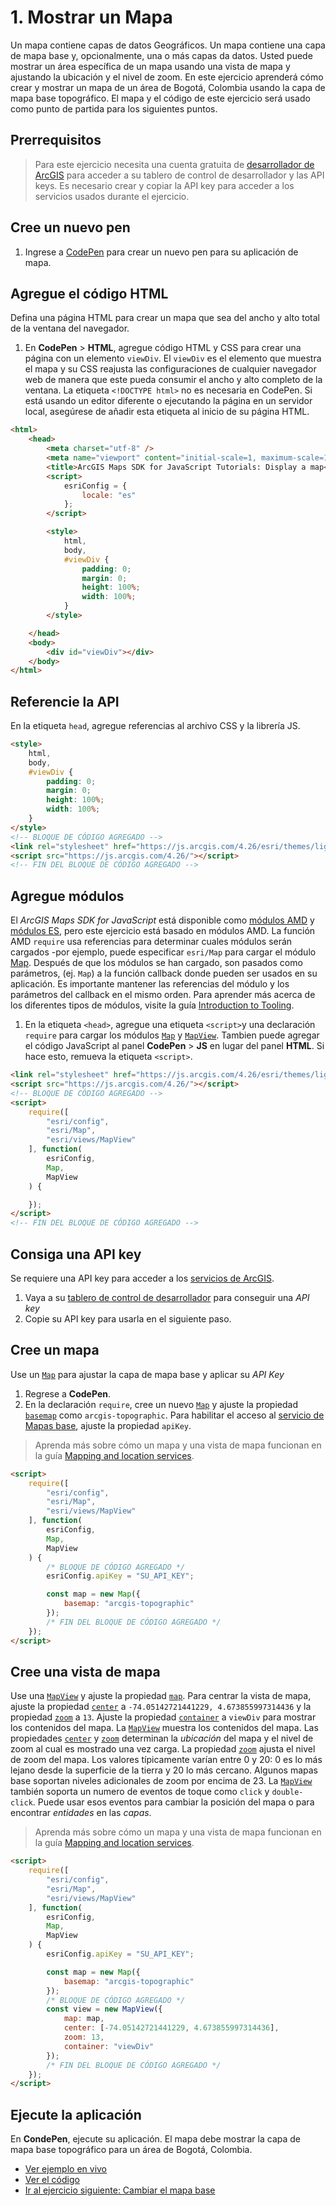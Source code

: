 # 1. Mostrar un Mapa
Un mapa contiene capas de datos Geográficos. Un mapa contiene una capa de mapa base y, opcionalmente, una o más capas da datos. Usted puede mostrar un área específica de un mapa usando una vista de mapa y ajustando la ubicación y el nivel de zoom. 
En este ejercicio aprenderá cómo crear y mostrar un mapa de un área de Bogotá, Colombia usando la capa de mapa base topográfico. El mapa y el código de este ejercicio será usado como punto de partida para los siguientes puntos.
## Prerrequisitos
> Para este ejercicio necesita una cuenta gratuita de [desarrollador de ArcGIS](https://developers.arcgis.com/sign-up/) para acceder a su tablero de control de desarrollador y las API keys. Es necesario crear y copiar la API key para acceder a los servicios usados durante el ejercicio.
## Cree un nuevo pen
1. Ingrese a [CodePen](https://codepen.io/pen/?editors=1000) para crear un nuevo pen para su aplicación de mapa. 
## Agregue el código HTML
Defina una página HTML para crear un mapa que sea del ancho y alto total de la ventana del navegador. 
1. En **CodePen** > **HTML**, agregue código HTML y CSS para crear una página con un elemento `viewDiv`. El `viewDiv` es el elemento que muestra el mapa y su CSS reajusta las configuraciones de cualquier navegador web de manera que este pueda consumir el ancho y alto completo de la ventana.
La etiqueta `<!DOCTYPE html>` no es necesaria en CodePen. Si está usando un editor diferente o ejecutando la página en un servidor local, asegúrese de añadir esta etiqueta al inicio de su página HTML.
```html
<html>
    <head>
        <meta charset="utf-8" />
        <meta name="viewport" content="initial-scale=1, maximum-scale=1, user-scalable=no" />
        <title>ArcGIS Maps SDK for JavaScript Tutorials: Display a map</title>
        <script>
            esriConfig = {
                locale: "es"
            };
        </script>

        <style>
            html,
            body,
            #viewDiv {
                padding: 0;
                margin: 0;
                height: 100%;
                width: 100%;
            }
        </style>

    </head>
    <body>
        <div id="viewDiv"></div>
    </body>
</html>
```
## Referencie la API
En la etiqueta `head`, agregue referencias al archivo CSS y la librería JS.
```html
<style>
    html,
    body,
    #viewDiv {
        padding: 0;
        margin: 0;
        height: 100%;
        width: 100%;
    }
</style>
<!-- BLOQUE DE CÓDIGO AGREGADO -->
<link rel="stylesheet" href="https://js.arcgis.com/4.26/esri/themes/light/main.css">
<script src="https://js.arcgis.com/4.26/"></script>
<!-- FIN DEL BLOQUE DE CÓDIGO AGREGADO -->
```
## Agregue módulos
El _ArcGIS Maps SDK for JavaScript_ está disponible como [módulos AMD](https://dojotoolkit.org/documentation/tutorials/1.10/modules/index.html) y [módulos ES](https://developer.mozilla.org/en-US/docs/Web/JavaScript/Guide/Modules), pero este ejercicio está basado en módulos AMD. La función AMD `require` usa referencias para determinar cuales módulos serán cargados -por ejemplo, puede especificar `esri/Map` para cargar el módulo [Map](https://developers.arcgis.com/javascript/latest/api-reference/esri-Map.html). Después de que los módulos se han cargado, son pasados como parámetros, (ej. `Map`) a la función callback donde pueden ser usados en su aplicación. Es importante mantener las referencias del módulo y los parámetros del callback en el mismo orden. Para aprender más acerca de los diferentes tipos de módulos, visite la guía [Introduction to Tooling](https://developers.arcgis.com/javascript/latest/tooling-intro/).
1. En la etiqueta `<head>`, agregue una etiqueta `<script>`y una declaración `require` para cargar los módulos [`Map`](https://developers.arcgis.com/javascript/latest/api-reference/esri-Map.html) y [`MapView`](https://developers.arcgis.com/javascript/latest/api-reference/esri-views-MapView.html). Tambien puede agregar el código JavaScript al panel **CodePen** > **JS** en lugar del panel **HTML**. Si hace esto, remueva la etiqueta `<script>`. 
```html
<link rel="stylesheet" href="https://js.arcgis.com/4.26/esri/themes/light/main.css">
<script src="https://js.arcgis.com/4.26/"></script>
<!-- BLOQUE DE CÓDIGO AGREGADO -->
<script>
    require([
        "esri/config", 
        "esri/Map", 
        "esri/views/MapView"
    ], function(
        esriConfig, 
        Map, 
        MapView
    ) {

    });
</script>
<!-- FIN DEL BLOQUE DE CÓDIGO AGREGADO -->
```
## Consiga una API key
Se requiere una API key para acceder a los [servicios de ArcGIS](https://developers.arcgis.com/documentation/mapping-apis-and-services/services/).
1. Vaya a su [tablero de control de desarrollador](https://developers.arcgis.com/dashboard/) para conseguir una _API key_
2. Copie su API key para usarla en el siguiente paso. 
## Cree un mapa
Use un [`Map`](https://developers.arcgis.com/javascript/latest/api-reference/esri-Map.html) para ajustar la capa de mapa base y aplicar su _API Key_
1. Regrese a **CodePen**.
2. En la declaración `require`, cree un nuevo [`Map`](https://developers.arcgis.com/javascript/latest/api-reference/esri-Map.html) y ajuste la propiedad [`basemap`](https://developers.arcgis.com/javascript/latest/api-reference/esri-Map.html#basemap) como `arcgis-topographic`. Para habilitar el acceso al [servicio de Mapas base](https://developers.arcgis.com/documentation/mapping-apis-and-services/maps/services/basemap-layer-service/), ajuste la propiedad `apiKey`. 
>Aprenda más sobre cómo un mapa y una vista de mapa funcionan en la guía [Mapping and location services](https://developers.arcgis.com/documentation/mapping-apis-and-services/).
```html
<script>
    require([
        "esri/config", 
        "esri/Map", 
        "esri/views/MapView"
    ], function(
        esriConfig, 
        Map, 
        MapView
    ) {
        /* BLOQUE DE CÓDIGO AGREGADO */
        esriConfig.apiKey = "SU_API_KEY";

        const map = new Map({
            basemap: "arcgis-topographic"
        });
        /* FIN DEL BLOQUE DE CÓDIGO AGREGADO */
    });
</script>
```
## Cree una vista de mapa
Use una [`MapView`](https://developers.arcgis.com/javascript/latest/api-reference/esri-views-MapView.html) y ajuste la propiedad [`map`](https://developers.arcgis.com/javascript/latest/api-reference/esri-views-MapView.html#map). Para centrar la vista de mapa, ajuste la propiedad [`center`](https://developers.arcgis.com/javascript/latest/api-reference/esri-views-MapView.html#center) a `-74.05142721441229, 4.673855997314436` y la propiedad [`zoom`](https://developers.arcgis.com/javascript/latest/api-reference/esri-views-MapView.html#zoom) a `13`. Ajuste la propiedad [`container`](https://developers.arcgis.com/javascript/latest/api-reference/esri-views-MapView.html#container) a `viewDiv` para mostrar los contenidos del mapa. 
La [`MapView`](https://developers.arcgis.com/javascript/latest/api-reference/esri-views-MapView.html) muestra los contenidos del mapa. Las propiedades [`center`](https://developers.arcgis.com/javascript/latest/api-reference/esri-views-MapView.html#center) y [`zoom`](https://developers.arcgis.com/javascript/latest/api-reference/esri-views-MapView.html#zoom) determinan la _ubicación_ del mapa y el nivel de zoom al cual es mostrado una vez carga. 
La propiedad [`zoom`](https://developers.arcgis.com/javascript/latest/api-reference/esri-views-MapView.html#zoom) ajusta el nivel de zoom del mapa. Los valores típicamente varían entre 0 y 20: 0 es lo más lejano desde la superficie de la tierra y 20 lo más cercano. Algunos mapas base soportan niveles adicionales de zoom por encima de 23. 
La [`MapView`](https://developers.arcgis.com/javascript/latest/api-reference/esri-views-MapView.html) también soporta un numero de eventos de toque como `click` y `double-click`. Puede usar esos eventos para cambiar la posición del mapa o para encontrar _entidades_ en las _capas_.
>Aprenda más sobre cómo un mapa y una vista de mapa funcionan en la guía [Mapping and location services](https://developers.arcgis.com/documentation/mapping-apis-and-services/).
```html
<script>
    require([
        "esri/config", 
        "esri/Map", 
        "esri/views/MapView"
    ], function(
        esriConfig, 
        Map, 
        MapView
    ) {
        esriConfig.apiKey = "SU_API_KEY";

        const map = new Map({
            basemap: "arcgis-topographic"
        });
        /* BLOQUE DE CÓDIGO AGREGADO */
        const view = new MapView({
            map: map,
            center: [-74.05142721441229, 4.673855997314436],
            zoom: 13, 
            container: "viewDiv"
        });
        /* FIN DEL BLOQUE DE CÓDIGO AGREGADO */
    });
</script>
```
## Ejecute la aplicación
En **CondePen**, ejecute su aplicación.
El mapa debe mostrar la capa de mapa base topográfico para un área de Bogotá, Colombia.
- [Ver ejemplo en vivo](https://desarrolladoresesri.github.io/epc.co.js/1.mostrar-mapa/mapa.html)
- [Ver el código](https://github.com/DesarrolladoresEsri/epc.co.js/blob/main/1.mostrar-mapa/mapa.html)
- [Ir al ejercicio siguiente: Cambiar el mapa base](https://github.com/DesarrolladoresEsri/epc.co.js/blob/main/2.mapa-base/README.md)
